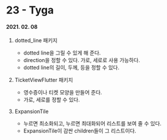 23 - Tyga
========
#### 2021. 02. 08

1. dotted_line 패키지
    - dotted line을 그릴 수 있게 해 준다.
    - direction을 정할 수 있다. 가로, 세로로 사용 가능하다.
    - dotted line의 길이, 두께, 등을 정할 수 있다.

2. TicketViewFlutter 패키지
    - 영수증이나 티켓 모양을 만들어 준다.
    - 가로, 세로를 정할 수 있다.

3. ExpansionTile
    - 누르면 최소화되고, 누르면 최대화되어 리스트를 보여 줄 수 있다.
    - ExpansionTile이 감싼 children들이 그 리스트이다.